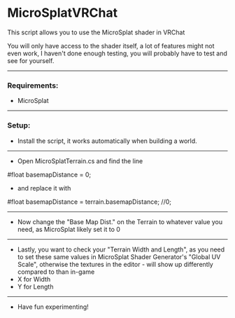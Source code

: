 # MicroSplatVRChat
This script allows you to use the MicroSplat shader in VRChat

You will only have access to the shader itself, a lot of features might not even work, I haven't done enough testing, you will probably have to test and see for yourself.

---

### Requirements:
- MicroSplat

---

### Setup:

- Install the script, it works automatically when building a world.

---

- Open MicroSplatTerrain.cs and find the line

#float basemapDistance = 0;

- and replace it with

#float basemapDistance = terrain.basemapDistance; //0;

---

- Now change the "Base Map Dist." on the Terrain to whatever value you need, as MicroSplat likely set it to 0

---

- Lastly, you want to check your "Terrain Width and Length", as you need to set these same values in MicroSplat Shader Generator's "Global UV Scale", otherwise the textures in the editor - will show up differently compared to than in-game
- X for Width
- Y for Length

---

- Have fun experimenting!
